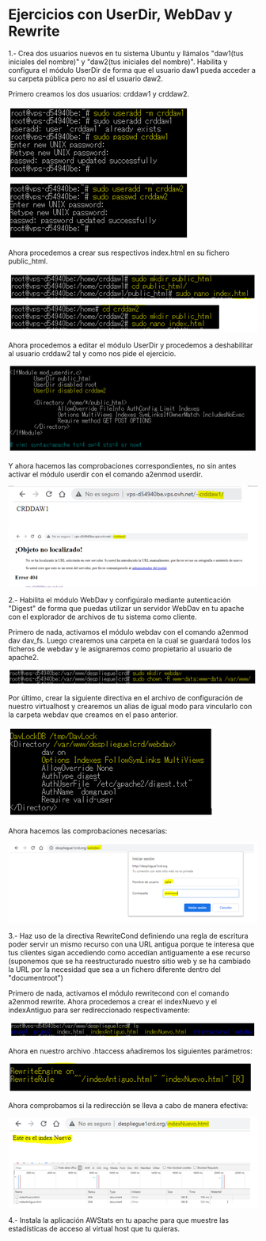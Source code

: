 # Ejercicios con UserDir, WebDav y Rewrite

1.- Crea dos usuarios nuevos en tu sistema Ubuntu y llámalos "daw1(tus iniciales del nombre)" y "daw2(tus iniciales del nombre)". Habilita y configura el módulo UserDir de forma que el usuario daw1 pueda acceder a su carpeta pública pero no así el usuario daw2.


Primero creamos los dos usuarios: crddaw1 y crddaw2.

![](./img-1.png)


Ahora procedemos a crear sus respectivos index.html en su fichero public_html.


![](./img-2.png)

Ahora procedemos a editar el módulo UserDir y procedemos a deshabilitar al usuario crddaw2 tal y como nos pide el ejercicio.


![](./img-3.png)


Y ahora hacemos las comprobaciones correspondientes, no sin antes activar el módulo userdir con el comando a2enmod userdir.


![](./img-4.png)

2.- Habilita el módulo WebDav y configúralo mediante autenticación "Digest" de forma que puedas utilizar un servidor WebDav en tu apache con el explorador de archivos de tu sistema como cliente.


Primero de nada, activamos el módulo webdav con el comando a2enmod dav dav_fs. Luego crearemos una carpeta en la cual se guardará todos los ficheros de webdav y le asignaremos como propietario al usuario de apache2.


![](./img-5.png)


Por último, crear la siguiente directiva en el archivo de configuración de nuestro virtualhost y crearemos un alias de igual modo para vincularlo con la carpeta webdav que creamos en el paso anterior.

![](./img-6.png)


Ahora hacemos las comprobaciones necesarias:


![](./img-7.png)



3.- Haz uso de la directiva RewriteCond definiendo una regla de escritura poder servir un mismo recurso con una URL antigua porque te interesa que tus clientes sigan accediendo como accedían antiguamente a ese recurso (suponemos que se ha reestructurado nuestro sitio web y se ha cambiado la URL por la necesidad que sea a un fichero diferente dentro del "documentroot")


Primero de nada, activamos el módulo rewritecond con el comando a2enmod rewrite. Ahora procedemos a crear el indexNuevo y el indexAntiguo para ser redireccionado respectivamente:


![](./img-8.png)


Ahora en nuestro archivo .htaccess añadiremos los siguientes parámetros:


![](./img-9.png)


Ahora comprobamos si la redirección se lleva a cabo de manera efectiva:


![](./img-10.png)


4.- Instala la aplicación AWStats en tu apache para que muestre las estadísticas de acceso al virtual host que tu quieras.
